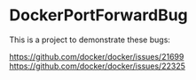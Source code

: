 # DockerPortForwardBug
This is a project to demonstrate these bugs:

https://github.com/docker/docker/issues/21699
https://github.com/docker/docker/issues/22325
